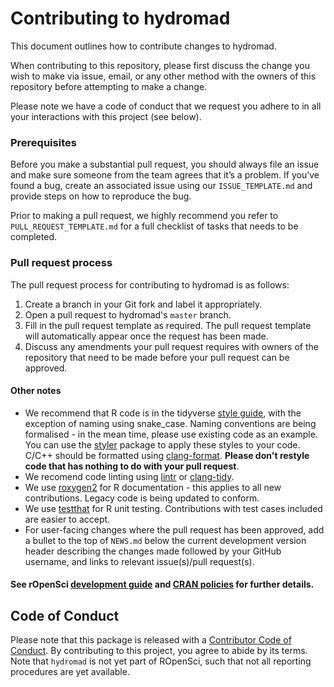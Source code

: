 <!-- this document has been modified from the rOpenSci and dplyr CONTRIBUTING files --->
<!-- https://github.com/ropensci/dotgithubfiles/blob/master/dotgithub/CONTRIBUTING.md -->
<!-- https://github.com/tidyverse/dplyr/blob/master/.github/CONTRIBUTING.md -->

# Contributing to hydromad

This document outlines how to contribute changes to hydromad.

When contributing to this repository, please first discuss the change you wish to make via issue,
email, or any other method with the owners of this repository before attempting to make a change.

Please note we have a code of conduct that we request you adhere to in all your interactions with this project (see below).

### Prerequisites

Before you make a substantial pull request, you should always file an issue and
make sure someone from the team agrees that it’s a problem. If you’ve found a
bug, create an associated issue using our `ISSUE_TEMPLATE.md` and provide steps on how to reproduce the bug.

Prior to making a pull request, we highly recommend you refer to `PULL_REQUEST_TEMPLATE.md` for a full checklist of tasks that needs to be completed.

### Pull request process

The pull request process for contributing to hydromad is as follows:

1. Create a branch in your Git fork and label it appropriately.
2. Open a pull request to hydromad's `master` branch.
3. Fill in the pull request template as required. The pull request template will automatically appear once the request has been made.
4. Discuss any amendments your pull request requires with owners of the repository that need to be made before your pull request can be approved.

#### Other notes

*  We recommend that R code is in the tidyverse [style guide](http://style.tidyverse.org), with the exception of naming using snake_case. Naming conventions are being formalised - in the mean time, please use existing code as an example.
You can use the [styler](https://CRAN.R-project.org/package=styler) package to
apply these styles to your code. C/C++ should be formatted using [clang-format](https://github.com/llvm-mirror/clang/tree/master/tools/clang-format). **Please don't restyle code that has nothing to do with your pull request**.  
*  We recomend code linting using [lintr](https://github.com/jimhester/lintr) or [clang-tidy](https://github.com/llvm-mirror/clang-tools-extra/tree/master/clang-tidy).
*  We use [roxygen2](https://cran.r-project.org/package=roxygen2) for R documentation - this applies to all new contributions. Legacy code is being updated to conform.
*  We use [testthat](https://cran.r-project.org/package=testthat) for R unit testing. Contributions
with test cases included are easier to accept.  
*  For user-facing changes where the pull request has been approved, add a bullet to the top of `NEWS.md` below the
current development version header describing the changes made followed by your
GitHub username, and links to relevant issue(s)/pull request(s).

#### See rOpenSci [development guide](https://devguide.ropensci.org/) and [CRAN policies](https://cran.r-project.org/web/packages/policies.html) for further details.

## Code of Conduct

Please note that this package is released with a [Contributor Code of Conduct](https://ropensci.org/code-of-conduct/). By contributing to this project, you agree to abide by its terms. Note that `hydromad` is not yet part of ROpenSci, such that not all reporting procedures are yet available.
